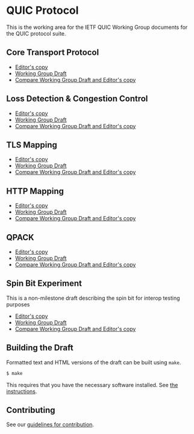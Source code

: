 # QUIC Protocol

This is the working area for the IETF QUIC Working Group documents for the
QUIC protocol suite.

## Core Transport Protocol

* [Editor's copy](https://quicwg.github.io/base-drafts/draft-ietf-quic-transport.html)
* [Working Group Draft](https://tools.ietf.org/html/draft-ietf-quic-transport)
* [Compare Working Group Draft and Editor's copy](https://tools.ietf.org/rfcdiff?url1=https://tools.ietf.org/id/draft-ietf-quic-transport&url2=https://quicwg.github.io/base-drafts/draft-ietf-quic-transport.txt)

## Loss Detection & Congestion Control

* [Editor's copy](https://quicwg.github.io/base-drafts/draft-ietf-quic-recovery.html)
* [Working Group Draft](https://tools.ietf.org/html/draft-ietf-quic-recovery)
* [Compare Working Group Draft and Editor's copy](https://tools.ietf.org/rfcdiff?url1=https://tools.ietf.org/id/draft-ietf-quic-recovery&url2=https://quicwg.github.io/base-drafts/draft-ietf-quic-recovery.txt)

## TLS Mapping

* [Editor's copy](https://quicwg.github.io/base-drafts/draft-ietf-quic-tls.html)
* [Working Group Draft](https://tools.ietf.org/html/draft-ietf-quic-tls)
* [Compare Working Group Draft and Editor's copy](https://tools.ietf.org/rfcdiff?url1=https://tools.ietf.org/id/draft-ietf-quic-tls&url2=https://quicwg.github.io/base-drafts/draft-ietf-quic-tls.txt)

## HTTP Mapping

* [Editor's copy](https://quicwg.github.io/base-drafts/draft-ietf-quic-http.html)
* [Working Group Draft](https://tools.ietf.org/html/draft-ietf-quic-http)
* [Compare Working Group Draft and Editor's copy](https://tools.ietf.org/rfcdiff?url1=https://tools.ietf.org/id/draft-ietf-quic-http&url2=https://quicwg.github.io/base-drafts/draft-ietf-quic-http.txt)

## QPACK

* [Editor's copy](https://quicwg.github.io/base-drafts/draft-ietf-quic-qpack.html)
* [Working Group Draft](https://tools.ietf.org/html/draft-ietf-quic-qpack)
* [Compare Working Group Draft and Editor's copy](https://tools.ietf.org/rfcdiff?url1=https://tools.ietf.org/id/draft-ietf-quic-qpack&url2=https://quicwg.github.io/base-drafts/draft-ietf-quic-qpack.txt)

## Spin Bit Experiment

This is a non-milestone draft describing the spin bit for interop testing purposes

* [Editor's copy](https://quicwg.github.io/base-drafts/draft-ietf-quic-spin-exp.html)
* [Working Group Draft](https://tools.ietf.org/html/draft-ietf-quic-spin-exp)
* [Compare Working Group Draft and Editor's copy](https://tools.ietf.org/rfcdiff?url1=https://tools.ietf.org/id/draft-ietf-quic-spin-exp&url2=https://quicwg.github.io/base-drafts/draft-ietf-quic-spin-exp.txt)

## Building the Draft

Formatted text and HTML versions of the draft can be built using `make`.

```sh
$ make
```

This requires that you have the necessary software installed.  See [the
instructions](https://github.com/martinthomson/i-d-template/blob/master/doc/SETUP.md).


## Contributing

See our
[guidelines for contribution](https://github.com/quicwg/base-drafts/blob/master/CONTRIBUTING.md).
